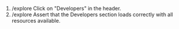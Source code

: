 1. /explore Click on "Developers" in the header.
2. /explore Assert that the Developers section loads correctly with all resources available.
